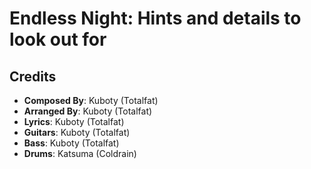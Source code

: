 # Endless Night: Hints and details to look out for

## Credits

* **Composed By**: Kuboty (Totalfat)
* **Arranged By**: Kuboty (Totalfat)
* **Lyrics**: Kuboty (Totalfat)
* **Guitars**: Kuboty (Totalfat)
* **Bass**: Kuboty (Totalfat)
* **Drums**: Katsuma (Coldrain)

